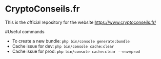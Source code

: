 # CryptoConseils.fr
This is the official repository for the website https://www.cryptoconseils.fr/

#Useful commands

* To create a new bundle:
`php bin/console generate:bundle`
* Cache issue for dev:
`php bin/console cache:clear` <br>
* Cache issue for prod:
`php bin/console cache:clear --env=prod`